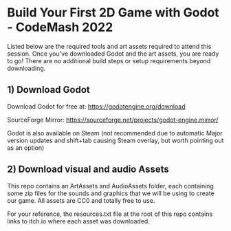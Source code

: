 # Build Your First 2D Game with Godot - CodeMash 2022

Listed below are the required tools and art assets required to attend this session. Once you've downloaded Godot and the art assets, you are ready to go! There are no additional build steps or setup requirements beyond downloading.

## 1) Download Godot
Download Godot for free at: https://godotengine.org/download

SourceForge Mirror: https://sourceforge.net/projects/godot-engine.mirror/

Godot is also available on Steam (not recommended due to automatic Major version updates and shift+tab causing Steam overlay, but worth pointing out as an option)

## 2) Download visual and audio Assets
This repo contains an ArtAssets and AudioAssets folder, each containing some zip files for the sounds and graphics that we will be using to create our game. All assets are CC0 and totally free to use.

For your reference, the resources.txt file at the root of this repo contains links to itch.io where each asset was downloaded.
